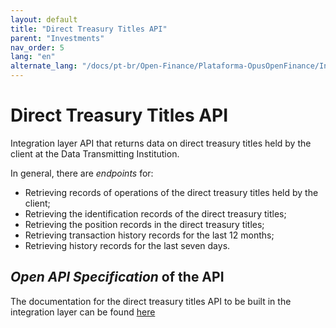 ```yaml
---
layout: default
title: "Direct Treasury Titles API"
parent: "Investments"
nav_order: 5
lang: "en"
alternate_lang: "/docs/pt-br/Open-Finance/Plataforma-OpusOpenFinance/Integração/dados-investimentos/dados-tesouro/"
---
```


# Direct Treasury Titles API

Integration layer API that returns data on direct treasury titles held by the client at the Data Transmitting Institution.

In general, there are *endpoints* for:

- Retrieving records of operations of the direct treasury titles held by the client;
- Retrieving the identification records of the direct treasury titles;
- Retrieving the position records in the direct treasury titles;
- Retrieving transaction history records for the last 12 months;
- Retrieving history records for the last seven days.

## *Open API Specification* of the API

The documentation for the direct treasury titles API to be built in the integration layer can be found [here][API-Treasure-Direct]

[API-Treasure-Direct]: ../../../../../swagger-ui/index.html?api=en-data-treasure-titles
